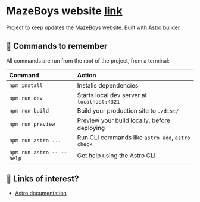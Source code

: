 # MazeBoys website [link](https://mazeboys.com)

Project to keep updates the MazeBoys website. Built with [Astro builder](https://astro.build/)

## 🧞 Commands to remember

All commands are run from the root of the project, from a terminal:

| Command                   | Action                                           |
| :------------------------ | :----------------------------------------------- |
| `npm install`             | Installs dependencies                            |
| `npm run dev`             | Starts local dev server at `localhost:4321`      |
| `npm run build`           | Build your production site to `./dist/`          |
| `npm run preview`         | Preview your build locally, before deploying     |
| `npm run astro ...`       | Run CLI commands like `astro add`, `astro check` |
| `npm run astro -- --help` | Get help using the Astro CLI                     |

## 👀 Links of interest?

 - [Astro documentation](https://docs.astro.build)
